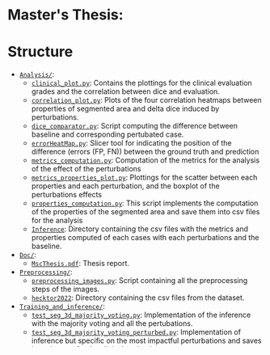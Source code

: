 # Master's Thesis: 

# Structure

 * [`Analysis/`](Analysis/):
     * [`clinical_plot.py`](Analysis/clinical_plot.py): Contains the plottings for the clinical evaluation grades and the correlation between dice and evaluation.
     * [`correlation_plot.py`](Analysis/correlation_plot.py): Plots of the four correlation heatmaps between properties of segmented area and delta dice induced by perturbations.
     * [`dice_comparator.py`](Analysis/dice_comparator.py): Script computing the difference between baseline and corresponding pertubated case.
     * [`errorHeatMap.py`](Analysis/errorHeatMap.py): Slicer tool for indicating the position of the difference (errors (FP, FN)) between the ground truth and prediction
     * [`metrics_computation.py`](Analysis/metrics_computation.py): Computation of the metrics for the analysis of the effect of the perturbations
     * [`metrics_properties_plot.py`](Analysis/metrics_properties_plot.py): Plottings for the scatter between each properties and each perturbation, and the boxplot of the perturbations effects
     * [`properties_computation.py`](Analysis/properties_computation.py): This script implements the computation of the properties of the segmented area and save them into csv files for the analysis
     * [`Inference`](Analysis/Inference): Directory containing the csv files with the metrics and properties computed of each cases with each perturbations and the baseline.
 * [`Doc/`](Doc/):
     * [`MscThesis.pdf`](Doc/MscThesis.pdf): Thesis report.
 * [`Preprocessing/`](Preprocessing/):
     * [`preprocessing_images.py`](Preprocessing/preprocessing_images.py): Script containing all the preprocessing steps of the images.
     * [`hecktor2022`](Preprocessing/hecktor2022): Directory containing the csv files from the dataset.
 * [`Training_and_inference/`](Training_and_inference/):
     * [`test_seg_3d_majority_voting.py`](Training_and_inference/test_seg_3d_majority_voting.py): Implementation of the inference with the majority voting and all the pertubations.
     * [`test_seg_3d_majority_voting_perturbed.py`](Training_and_inference/test_seg_3d_majority_voting_perturbed.py): Implementation of inference but specific on the most impactful perturbations and saves input images for the clinical evaluations.
     * [`test_set.py`](Training_and_inference/test_set.py): Script for creating the random test set of 50 cases.
     * [`train_seg_3d_mixed.py`](Training_and_inference/train_seg_3d_mixed.py): Implementation of the training of the model.

